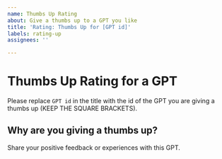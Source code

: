 ```yaml
---
name: Thumbs Up Rating
about: Give a thumbs up to a GPT you like
title: 'Rating: Thumbs Up for [GPT id]'
labels: rating-up
assignees: ''

---
```


# Thumbs Up Rating for a GPT

Please replace `GPT id` in the title with the id of the GPT you are giving a thumbs up (KEEP THE SQUARE BRACKETS).

## Why are you giving a thumbs up?

Share your positive feedback or experiences with this GPT.
